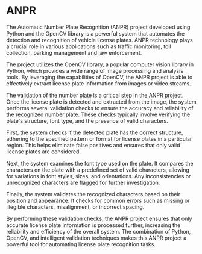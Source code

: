 # ANPR

The Automatic Number Plate Recognition (ANPR) project developed using Python and the OpenCV library is a powerful system that automates the detection and
recognition of vehicle license plates. ANPR technology plays a crucial role in various applications such as traffic monitoring, toll collection, parking management
and law enforcement.

The project utilizes the OpenCV library, a popular computer vision library in Python, which provides a wide range of image processing and analysis tools. By
leveraging the capabilities of OpenCV, the ANPR project is able to effectively extract license plate information from images or video streams.

The validation of the number plate is a critical step in the ANPR project. Once the license plate is detected and extracted from the image, the system performs
several validation checks to ensure the accuracy and reliability of the recognized number plate. These checks typically involve verifying the plate's structure,
font type, and the presence of valid characters.

First, the system checks if the detected plate has the correct structure, adhering to the specified pattern or format for license plates in a particular region.
This helps eliminate false positives and ensures that only valid license plates are considered.

Next, the system examines the font type used on the plate. It compares the characters on the plate with a predefined set of valid characters, allowing for
variations in font styles, sizes, and orientations. Any inconsistencies or unrecognized characters are flagged for further investigation.

Finally, the system validates the recognized characters based on their position and appearance. It checks for common errors such as missing or illegible characters,
misalignment, or incorrect spacing.

By performing these validation checks, the ANPR project ensures that only accurate license plate information is processed further, increasing the reliability
and efficiency of the overall system. The combination of Python, OpenCV, and intelligent validation techniques makes this ANPR project a powerful tool for
automating license plate recognition tasks.
